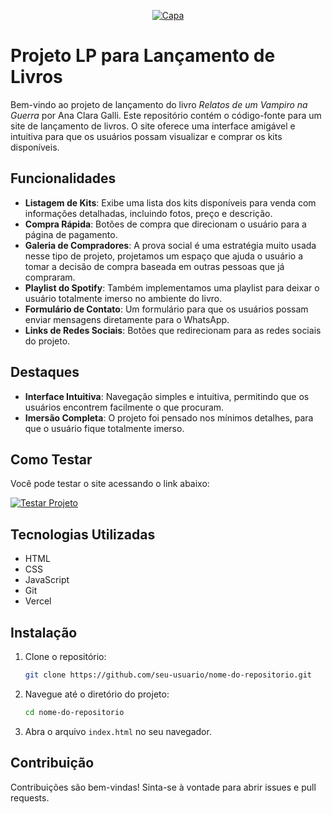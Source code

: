 <p align="center">
  <a href="https://lp-lancamento-livro.vercel.app/" title="Capa">
    <img src="https://i.ibb.co/pZvhq8b/capa-2.jpg" alt="Capa" />
  </a>
</p>

# Projeto LP para Lançamento de Livros

Bem-vindo ao projeto de lançamento do livro *Relatos de um Vampiro na Guerra* por Ana Clara Galli. Este repositório contém o código-fonte para um site de lançamento de livros. O site oferece uma interface amigável e intuitiva para que os usuários possam visualizar e comprar os kits disponíveis.

## Funcionalidades

- **Listagem de Kits**: Exibe uma lista dos kits disponíveis para venda com informações detalhadas, incluindo fotos, preço e descrição.
- **Compra Rápida**: Botões de compra que direcionam o usuário para a página de pagamento.
- **Galeria de Compradores**: A prova social é uma estratégia muito usada nesse tipo de projeto, projetamos um espaço que ajuda o usuário a tomar a decisão de compra baseada em outras pessoas que já compraram.
- **Playlist do Spotify**: Também implementamos uma playlist para deixar o usuário totalmente imerso no ambiente do livro.
- **Formulário de Contato**: Um formulário para que os usuários possam enviar mensagens diretamente para o WhatsApp.
- **Links de Redes Sociais**: Botões que redirecionam para as redes sociais do projeto.

## Destaques

- **Interface Intuitiva**: Navegação simples e intuitiva, permitindo que os usuários encontrem facilmente o que procuram.
- **Imersão Completa**: O projeto foi pensado nos mínimos detalhes, para que o usuário fique totalmente imerso.

## Como Testar

Você pode testar o site acessando o link abaixo:

[![Testar Projeto](https://img.shields.io/badge/Testar%20Projeto-Visitar%20Site-blue)](https://lp-lancamento-livro.vercel.app/)

## Tecnologias Utilizadas

- HTML
- CSS
- JavaScript
- Git
- Vercel

## Instalação

1. Clone o repositório:
    ```sh
    git clone https://github.com/seu-usuario/nome-do-repositorio.git
    ```
2. Navegue até o diretório do projeto:
    ```sh
    cd nome-do-repositorio
    ```
3. Abra o arquivo `index.html` no seu navegador.

## Contribuição

Contribuições são bem-vindas! Sinta-se à vontade para abrir issues e pull requests.
